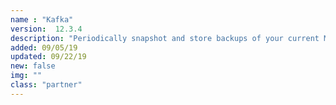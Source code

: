 ```yaml
---
name : "Kafka"
version:  12.3.4
description: "Periodically snapshot and store backups of your current MongoDB instance"
added: 09/05/19
updated: 09/22/19
new: false
img: ""
class: "partner"
---
```


